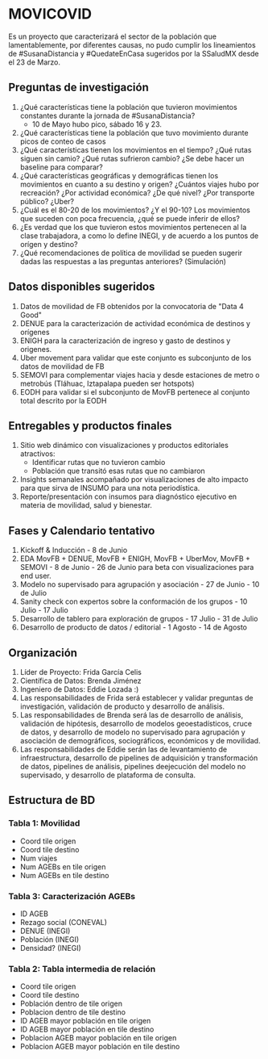 # MOVICOVID
Es un proyecto que caracterizará el sector de la población que lamentablemente, por diferentes causas, no pudo cumplir los lineamientos de #SusanaDistancia y #QuedateEnCasa sugeridos por la SSaludMX desde el 23 de Marzo.

## Preguntas de investigación
1. ¿Qué características tiene la población que tuvieron movimientos constantes durante la jornada de #SusanaDistancia?
   - 10 de Mayo hubo pico, sábado 16 y 23.
2. ¿Qué características tiene la población que tuvo movimiento durante picos de conteo de casos
3. ¿Qué características tienen los movimientos en el tiempo? ¿Qué rutas siguen sin camio? ¿Qué rutas sufrieron cambio? ¿Se debe hacer un baseline para comparar?
4. ¿Qué características geográficas y demográficas tienen los movimientos en cuanto a su destino y origen? ¿Cuántos viajes hubo por recreación? ¿Por actividad económica? ¿De qué nivel? ¿Por transporte público? ¿Uber?
5. ¿Cuál es el 80-20 de los movimientos? ¿Y el 90-10? Los movimientos que suceden con poca frecuencia, ¿qué se puede inferir de ellos?
6. ¿Es verdad que los que tuvieron estos movimientos pertenecen al la clase trabajadora, a como lo define INEGI, y de acuerdo a los puntos de orígen y destino?
7. ¿Qué recomendaciones de política de movilidad se pueden sugerir dadas las respuestas a las preguntas anteriores? (Simulación)

## Datos disponibles sugeridos
1. Datos de movilidad de FB obtenidos por la convocatoria de "Data 4 Good"
2. DENUE para la caracterización de actividad económica de destinos y orígenes
3. ENIGH para la caracterización de ingreso y gasto de destinos y origenes.
4. Uber movement para validar que este conjunto es subconjunto de los datos de movilidad de FB
5. SEMOVI para complementar viajes hacia y desde estaciones de metro o metrobús (Tláhuac, Iztapalapa pueden ser hotspots)
6. EODH para validar si el subconjunto de MovFB pertenece al conjunto total descrito por la EODH

## Entregables y productos finales
1. Sitio web dinámico con visualizaciones y productos editoriales atractivos:
   - Identificar rutas que no tuvieron cambio
   - Población que transitó esas rutas que no cambiaron
2. Insights semanales acompañado por visualizaciones de alto impacto para que sirva de INSUMO para una nota periodística.
3. Reporte/presentación con insumos para diagnóstico ejecutivo en materia de movilidad, salud y bienestar.

## Fases y Calendario tentativo
1. Kickoff & Inducción - 8 de Junio
2. EDA MovFB + DENUE, MovFB + ENIGH, MovFB + UberMov, MovFB + SEMOVI - 8 de Junio - 26 de Junio para beta con visualizaciones para end user.
4. Modelo no supervisado para agrupación y asociación - 27 de Junio - 10 de Julio
5. Sanity check con expertos sobre la conformación de los grupos - 10 Julio - 17 Julio
5. Desarrollo de tablero para exploración de grupos - 17 Julio - 31 de Julio
5. Desarrollo de producto de datos / editorial - 1 Agosto - 14 de Agosto

## Organización
1. Líder de Proyecto: Frida García Celis
2. Científica de Datos: Brenda Jiménez
3. Ingeniero de Datos: Eddie Lozada :)
4. Las responsabilidades de Frida será establecer y validar preguntas de investigación, validación de producto y desarrollo de análisis.
5. Las responsabilidades de Brenda será las de desarrollo de análisis, validación de hipótesis, desarrollo de modelos geoestadísticos, cruce de datos, y desarrollo de modelo no supervisado para agrupación y asociación de demográficos, sociográficos, económicos y de movilidad.
4. Las responsabilidades de Eddie serán las de levantamiento de infraestructura, desarrollo de pipelines de adquisición y transformación de datos, pipelines de análisis, pipelines deejecución del modelo no supervisado, y desarrollo de plataforma de consulta.

## Estructura de BD
### Tabla 1: Movilidad
- Coord tile origen
- Coord tile destino
- Num viajes
- Num AGEBs en tile origen
- Num AGEBs en tile destino

### Tabla 3: Caracterización AGEBs
- ID AGEB
- Rezago social (CONEVAL)
- DENUE (INEGI)
- Población (INEGI)
- Densidad? (INEGI)

### Tabla 2: Tabla intermedia de relación
- Coord tile origen
- Coord tile destino
- Población dentro de tile origen
- Poblacion dentro de tile destino
- ID AGEB mayor población en tile origen
- ID AGEB mayor población en tile destino
- Poblacion AGEB mayor población en tile origen
- Poblacion AGEB mayor población en tile destino
